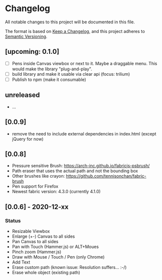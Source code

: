# Changelog
All notable changes to this project will be documented in this file.

The format is based on [Keep a Changelog](https://keepachangelog.com/en/1.0.0/),
and this project adheres to [Semantic Versioning](https://semver.org/spec/v2.0.0.html).

## [upcoming: 0.1.0]

* [ ] Pens inside Canvas viewbox or next to it. Maybe a draggable menu. This would make the library "plug-and-play".
* [ ] build library and make it usable via clear api (focus: trilium)
* [ ] Publish to npm (make it consumable)

## unreleased
* ...

## [0.0.9]
* remove the need to include external dependencies in index.html (except jQuery for now)

## [0.0.8]
* Pressure sensitive Brush: https://arch-inc.github.io/fabricjs-psbrush/
* Path eraser that uses the actual path and not the bounding box
* Other brushes like crayon: https://github.com/tennisonchan/fabric-brush
* Pen support for Firefox
* Newest fabric version: 4.3.0 (currently 4.1.0)

## [0.0.6] - 2020-12-xx

### Status
* Resizable Viewbox
* Enlarge (+-) Canvas to all sides
* Pan Canvas to all sides
* Pan with Touch (Hammer.js) or ALT+Moues
* Pinch zoom (Hammer.js)
* Draw with Mouse / Touch / Pen (only Chrome)
* Add Text
* Erase custom path (known issue: Resolution suffers... :-/)
* Erase whole object (existing path)

